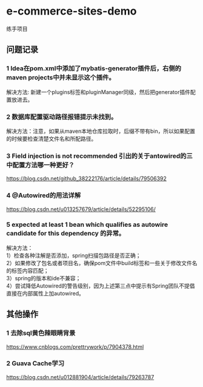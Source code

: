 # e-commerce-sites-demo  
练手项目  
  
## 问题记录  
### 1 Idea在pom.xml中添加了mybatis-generator插件后，右侧的maven projects中并未显示这个插件。  
解决方法: 新建一个plugins标签和pluginManager同级，然后把generator插件配置放进去。  
### 2 数据库配置驱动路径报错提示未找到。  
解决方法：注意，如果从maven本地仓库拉取时，后缀不带有bin，所以如果配置的时候要检查清楚文件名和所配路径。  
### 3 Field injection is not recommended 引出的关于antowired的三中配置方法哪一种更好？  
https://blog.csdn.net/github_38222176/article/details/79506392  
### 4 @Autowired的用法详解  
https://blog.csdn.net/u013257679/article/details/52295106/  
### 5 expected at least 1 bean which qualifies as autowire candidate for this dependency 的异常。  
解决方法：  
1）检查各种注解是否添加，spring扫描包路径是否正确；  
2）如果修改了包名或者项目名，确保pom文件中build标签和一些关于修改文件名的标签内容匹配；  
3）spring的版本和ide不兼容；  
4）尝试降低Autowired的警告级别，因为上述第三点中提示有Spring团队不提倡直接在内部属性上加autowired。  


## 其他操作  
### 1 去除sql黄色辣眼睛背景  
https://www.cnblogs.com/prettrywork/p/7904378.html  
### 2 Guava Cache学习  
https://blog.csdn.net/u012881904/article/details/79263787  
